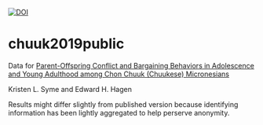 [![DOI](https://zenodo.org/badge/336431915.svg)](https://zenodo.org/badge/latestdoi/336431915)

# chuuk2019public

Data for [Parent-Offspring Conflict and Bargaining Behaviors in Adolescence and Young Adulthood among Chon Chuuk (Chuukese) Micronesians](https://github.com/grasshoppermouse/parentoffspringconflict)

Kristen L. Syme and Edward H. Hagen

Results might differ slightly from published version because identifying information has been lightly aggregated to help perserve anonymity.
